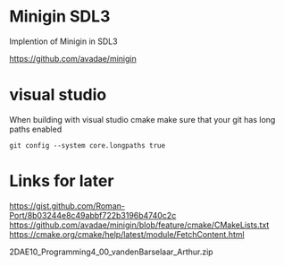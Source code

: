 # Minigin SDL3
Implention of Minigin in SDL3

https://github.com/avadae/minigin

# visual studio
When building with visual studio cmake make sure that your git has long paths enabled
```
git config --system core.longpaths true
```

# Links for later
https://gist.github.com/Roman-Port/8b03244e8c49abbf722b3196b4740c2c
https://github.com/avadae/minigin/blob/feature/cmake/CMakeLists.txt
https://cmake.org/cmake/help/latest/module/FetchContent.html

2DAE10_Programming4_00_vandenBarselaar_Arthur.zip